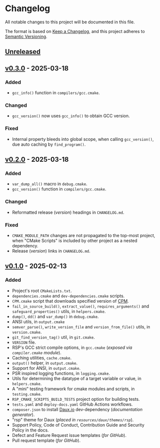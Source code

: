 # Changelog

All notable changes to this project will be documented in this file.

The format is based on [Keep a Changelog](https://keepachangelog.com/en/1.0.0/),
and this project adheres to [Semantic Versioning](https://semver.org/spec/v2.0.0.html).

## [Unreleased]

## [v0.3.0] - 2025-03-18

### Added 

* `gcc_info()` function in `compilers/gcc.cmake`.

### Changed

* `gcc_version()` now uses `gcc_info()` to obtain GCC version.

### Fixed

* Internal property bleeds into global scope, when calling `gcc_version()`, due auto caching by `find_program()`. 

## [v0.2.0] - 2025-03-18

### Added

* `var_dump_all()` macro in `debug.cmake`.
* `gcc_version()` function in `compilers/gcc.cmake`.

### Changed

* Reformatted release (_version_) headings in `CHANGELOG.md`. 

### Fixed

* `CMAKE_MODULE_PATH` changes are not propagated to the top-most project, when "CMake Scripts" is included by other project as a nested dependency. 
* Release (_version_) links in `CHANGELOG.md`.

## [v0.1.0] - 2025-02-13

### Added

* Project's root `CMakeLists.txt`.
* `dependencies.cmake` and `dev-dependencies.cmake` scripts.
* `CPM.cmake` script that downloads specified version of [CPM](https://github.com/cpm-cmake/CPM.cmake).
* `fail_in_source_build()`, `extract_value()`, `requires_arguments()` and `safeguard_properties()` utils, in `helpers.cmake`.
* `dump()`, `dd()` and `var_dump()` in `debug.cmake`.
* ANSI utils, in `output.cmake`
* `semver_parse()`, `write_version_file` and `version_from_file()` utils, in `version.cmake`.
* `git_find_version_tag()` util, in `git.cmake`.
* `VERSION` file.
* RSP's GCC strict compile options, in `gcc.cmake` (_exposed via `compiler.cmake` module_).
* Caching utilities, `cache.cmake`.
* `output()` helper, in `output.cmake`.
* Support for ANSI, in `output.cmake`.
* PSR inspired logging functions, in `logging.cmake`.
* Utils for determining the datatype of a target variable or value, in `helpers.cmake`.
* A "mini" testing framework for cmake modules and scripts, in `testing.cmake`.
* `RSP_CMAKE_SCRIPTS_BUILD_TESTS` project option for building tests.
* `tests.yaml` and `deploy-docs.yaml` GitHub Actions workflows.
* `composer.json` to install [Daux.io](https://daux.io) dev-dependency (_documentation generator_).
* "rsp" theme for Daux (_placed in `resources/daux/themes/rsp`_).
* Support Policy, Code of Conduct, Contribution Guide and Security Policy in the docs.
* Defect and Feature Request issue templates (_for GitHub_).
* Pull request template (_for GitHub_).

[Unreleased]: https://github.com/rsps/cmake-scripts/compare/v0.3.0...HEAD
[v0.3.0]: https://github.com/rsps/cmake-scripts/compare/v0.2.0...v0.3.0
[v0.2.0]: https://github.com/rsps/cmake-scripts/compare/v0.1.0...v0.2.0
[v0.1.0]: https://github.com/rsps/cmake-scripts/releases/tag/v0.1.0